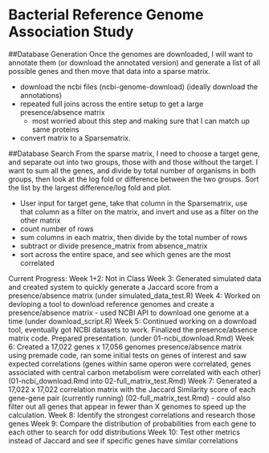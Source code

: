# Bacterial Reference Genome Association Study

##Database Generation
Once the genomes are downloaded, I will want to annotate them (or download the annotated version) and generate a list of all possible genes and then move that data into a sparse matrix.
 - download the ncbi files (ncbi-genome-download) (ideally download the annotations)
 - repeated full joins across the entire setup to get a large presence/absence matrix
      - most worried about this step and making sure that I can match up same proteins
 - convert matrix to a Sparsematrix.


##Database Search
From the sparse matrix, I need to choose a target gene, and separate out into two groups, those with and those without the target. I want to sum all the genes, and divide by total number of organisms in both groups, then look at the log fold or difference between the two groups. Sort the list by the largest difference/log fold and plot.

 - User input for target gene, take that column in the Sparsematrix, use that column as a filter on the matrix, and invert and use as a filter on the other matrix
 - count number of rows
 - sum columns in each matrix, then divide by the total number of rows
 - subtract or divide presence_matrix from absence_matrix
 - sort across the entire space, and see which genes are the most correlated

Current Progress:
Week 1+2: Not in Class
Week 3: Generated simulated data and created system to quickly generate a Jaccard score from a presence/absence matrix (under simulated_data_test.R)
Week 4: Worked on devloping a tool to download reference genomes and create a presence/absence matrix - used NCBI API to download one genome at a time (under download_script.R)
Week 5: Continued working on a download tool, eventually got NCBI datasets to work. Finalized the presence/absence matrix code. Prepared presentation. (under 01-ncbi_download.Rmd)
Week 6: Created a 17,022 genes x 17,056 genomes presence/absence matrix using premade code, ran some initial tests on genes of interest and saw expected correlations (genes within same operon were correlated, genes associated with central carbon metabolism were correlated with each other) (01-ncbi_download.Rmd into 02-full_matrix_test.Rmd)
Week 7: Generated a 17,022 x 17,022 correlation matrix with the Jaccard Similarity score of each gene-gene pair (currently running) (02-full_matrix_test.Rmd) - could also filter out all genes that appear in fewer than X genomes to speed up the calculation.
Week 8: Identify the strongest correlations and research those genes
Week 9: Compare the distribution of probabilities from each gene to each other to search for odd distributions
Week 10: Test other metrics instead of Jaccard and see if specific genes have similar correlations

